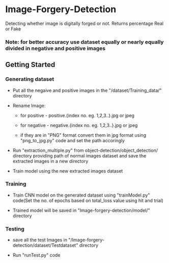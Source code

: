 # Image-Forgery-Detection

Detecting whether image is digitally forged or not. Returns percentage Real or Fake

### Note: for better accuracy use dataset equally or nearly equally divided in negative and positive images

## Getting Started

### Generating dataset

* Put all the negaive and positive images in the "/dataset/Training_data/" directory

* Rename Image: 	

	* for positive - positive.{index no. eg. 1,2,3..}.jpg or jpeg
	
	* for negative - negative.{index no. eg. 1,2,3..}.jpg or jpeg
	
	* if they are in "PNG" format convert them in jpg format using "png_to_jpg.py" code and set the path accoringly

* Run "extraction_multiple.py" from object-detection/object_detection/ directory providing path of normal images dataset and save the extracted images in a new directory

* Train model using the new extracted images dataset

### Training 

* Train CNN model on the generated dataset using "trainModel.py" code(Set the no. of epochs based on total_loss value using hit and trial)
	
* Trained model will be saved in "Image-forgery-detection/model/" directory

### Testing

* save all the test Images in "/Image-forgery-detection/dataset/Testdataset" directory

* Run "runTest.py" code

